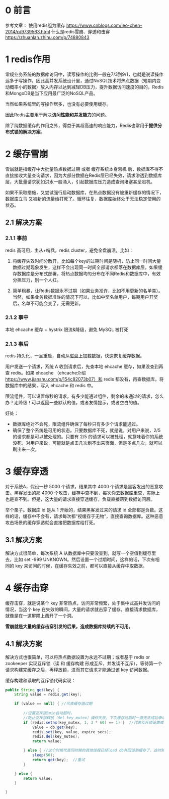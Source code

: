 # 0 前言
参考文章：
使用redis组为缓存    https://www.cnblogs.com/leo-chen-2014/p/9739563.html
什么是redis雪崩、穿透和击穿    https://zhuanlan.zhihu.com/p/74880843



# 1 redis作用
常规业务系统的数据库访问中，读写操作的比例一般在7/3到9/1，也就是说读操作远多于写操作，因此高并发系统设计里，通过NoSQL技术将热点数据（短期内变动概率小的数据）放入内存以达到减轻DB压力，提升数据访问速度的目的，Redis和MongoDB是当下应用最广泛的NoSQL产品。

当然如果系统里的写操作居多，也没有必要使用缓存。

因此Redis主要用于解决**访问性能和并发能力**的问题。

除了纯数据缓存的作用之外，得益于其超高速的响应能力，Redis也常用于**提供分布式锁的解决方案**。

# 2 缓存雪崩
雪崩就是指缓存中大批量热点数据过期 或者 缓存系统本身宕机 后，数据库不得不直接接收大量查询请求，因为大部分数据在Redis层已经失效，请求渗透到数据库层，大批量请求犹如洪水一般涌入，引起数据库压力造成查询堵塞甚至宕机。

如果不采取措施，又尝试强行启动数据库，在热点数据没有被重新缓存的情况下，数据库立马
又被新的流量给打死了。循环往复，数据库始终处于无法稳定使用的状态。

## 2.1 解决方案

### 2.1.1 事前
redis 高可用，主从+哨兵，redis cluster，避免全盘崩溃，比如：

1. 将缓存失效时间分散开，比如每个key的过期时间是随机，防止同一时间大量数据过期现象发生，这样不会出现同一时间全部请求都落在数据库层，如果缓存数据库是分布式部署，将热点数据均匀分布在不同Redis和数据库中，有效分担压力，别一个人扛。
    
2. 简单粗暴，让Redis数据永不过期（如果业务准许，比如不用更新的名单类）。当然，如果业务数据准许的情况下可以，比如中奖名单用户，每期用户开奖后，名单不可能会变了，无需更新。

### 2.1.2 事中
本地 ehcache 缓存 + hystrix 限流&降级，避免 MySQL 被打死

### 2.1.3 事后
redis 持久化，一旦重启，自动从磁盘上加载数据，快速恢复缓存数据。

用户发送一个请求，系统 A 收到请求后，先查本地 ehcache 缓存，如果没查到再查 redis。如果 ehcache （ehcache介绍  https://www.jianshu.com/p/154c82073b07）和 redis 都没有，再查数据库，将数据库中的结果，写入 ehcache 和 redis 中。

限流组件，可以设置每秒的请求，有多少能通过组件，剩余的未通过的请求，怎么办？走降级！可以返回一些默认的值，或者友情提示，或者空白的值。

好处：
* 数据库绝对不会死，限流组件确保了每秒只有多少个请求能通过。
* 确保了整个系统是可用的状态。只要数据库不死，就是说，对用户来说，2/5 的请求都是可以被处理的。只要有 2/5 的请求可以被处理，就意味着你的系统没死，对用户来说，可能就是点击几次刷不出来页面，但是多点几次，就可以刷出来一次。

# 3 缓存穿透
对于系统A，假设一秒 5000 个请求，结果其中 4000 个请求是黑客发出的恶意攻击。黑客发出的那 4000 个攻击，缓存中查不到，每次你去数据库里查，实际上也是查不到。但是，这大量的请求直接穿透缓存，负载直接落到数据访问层。

举个栗子。数据库 id 是从 1 开始的，结果黑客发过来的请求 id 全部都是负数。这样的话，缓存中不会有，请求每次都“视缓存于无物”，直接查询数据库。这种恶意攻击场景的缓存穿透就会直接把数据库给打死。

## 3.1 解决方案
解决方式很简单，每次系统 A 从数据库中只要没查到，就写一个空值到缓存里去，比如 set -999 UNKNOWN。然后设置一个过期时间，这样的话，下次有相同的 key 来访问的时候，在缓存失效之前，都可以直接从缓存中取数据。


# 4 缓存击穿
缓存击穿，就是说某个 key 非常热点，访问非常频繁，处于集中式高并发访问的情况，当这个 key 在失效的瞬间，大量的请求就击穿了缓存，直接请求数据库，就像是在一道屏障上凿开了一个洞。

**雪崩就是大量的缓存击穿引发的后果，造成数据库持续的不可用。**

## 4.1 解决方案
解决方式也很简单，可以将热点数据设置为永远不过期；或者基于 redis or zookeeper 实现互斥锁（读 和 缓存构建 形成互斥，并发读不互斥），等待第一个请求构建完缓存之后，再释放锁，进而其它请求才能通过该 key 访问数据。

缓存构建和读取的互斥锁代码实现：
```java
public String get(key) {
    String value = redis.get(key);

    if (value == null) { //代表缓存值过期
    
        //设置互斥锁3min自动超时，
        //防止互斥锁释放（del key_mutex）操作失败，下次缓存过期时一直无法成功申请互斥锁而无限进行line 78-line79
        if (redis.setnx(key_mutex, 1, 3 * 60) == 1) {  //代表互斥锁设置成功
            value = db.get(key);
            redis.set(key, value, expire_secs);
            redis.del(key_mutex);
            return value;

        } else { //这个时候代表同时候的其他线程已经load db并回设到缓存了，这时候重试获取缓存值即可
            sleep(50);
            return get(key);  //重试
        }

    } else {
        return value;      
    }

}
```